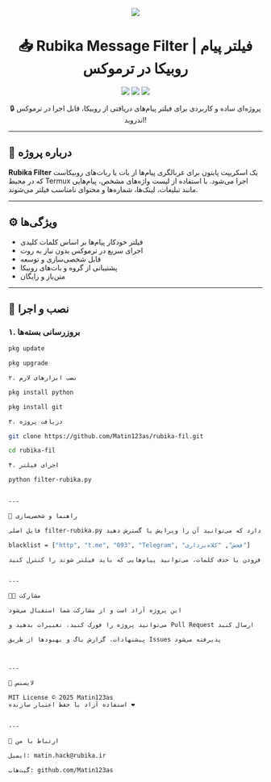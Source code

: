 
<p align="center">
  <img src="https://img.shields.io/badge/Termux-Rubika%20Filter-green?style=for-the-badge&logo=python&logoColor=white">
</p>

<h1 align="center">📥 Rubika Message Filter | فیلتر پیام روبیکا در ترموکس</h1>

<p align="center">
  <img src="https://img.shields.io/github/stars/Matin123as/rubika-fil?style=flat-square">
  <img src="https://img.shields.io/github/forks/Matin123as/rubika-fil?style=flat-square">
  <img src="https://img.shields.io/github/license/Matin123as/rubika-fil?style=flat-square">
</p>

<p align="center">
  🔒 پروژه‌ای ساده و کاربردی برای فیلتر پیام‌های دریافتی از روبیکا، قابل اجرا در ترموکس اندروید!
</p>

---

## 📁 درباره پروژه

**Rubika Filter** یک اسکریپت پایتون برای غربالگری پیام‌ها از بات یا ربات‌های روبیکاست که در محیط Termux اجرا می‌شود. با استفاده از لیست واژه‌های مشخص، پیام‌هایی مانند تبلیغات، لینک‌ها، شماره‌ها و محتوای نامناسب فیلتر می‌شوند.

---

## ⚙️ ویژگی‌ها

- فیلتر خودکار پیام‌ها بر اساس کلمات کلیدی  
- اجرای سریع در ترموکس بدون نیاز به روت  
- قابل شخصی‌سازی و توسعه  
- پشتیبانی از گروه و بات‌های روبیکا  
- متن‌باز و رایگان

---

## 🚀 نصب و اجرا

### ۱. بروزرسانی بسته‌ها

```bash
pkg update

pkg upgrade

۲. نصب ابزارهای لازم

pkg install python

pkg install git

۳. دریافت پروژه

git clone https://github.com/Matin123as/rubika-fil.git

cd rubika-fil

۴. اجرای فیلتر

python filter-rubika.py


---

🧠 راهنما و شخصی‌سازی

فایل اصلی filter-rubika.py است. داخل آن لیستی از کلمات ممنوعه وجود دارد که می‌توانید آن را ویرایش یا گسترش دهید:

blacklist = ["http", "t.me", "093", "Telegram", "فحش", "کلاه‌برداری"]

با افزودن یا حذف کلمات، می‌توانید پیام‌هایی که باید فیلتر شوند را کنترل کنید.


---

👨‍💻 مشارکت

این پروژه آزاد است و از مشارکت شما استقبال می‌شود

می‌توانید پروژه را فورک کنید، تغییرات بدهید و Pull Request ارسال کنید

پیشنهادات، گزارش باگ و بهبودها از طریق Issues پذیرفته می‌شود



---

📜 لایسنس

MIT License © 2025 Matin123as
استفاده آزاد با حفظ اعتبار سازنده ❤️


---

📡 ارتباط با من

ایمیل: matin.hack@rubika.ir

گیت‌هاب: github.com/Matin123as
